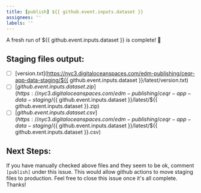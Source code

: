 ```yaml
---
title: [publish] ${{ github.event.inputs.dataset }}
assignees: ''
labels: ''
---
```


A fresh run of ${{ github.event.inputs.dataset }} is complete! 🎉

## Staging files output:
- [ ] [version.txt](https://nyc3.digitaloceanspaces.com/edm-publishing/ceqr-app-data-staging/${{ github.event.inputs.dataset }}/latest/version.txt)
- [ ] [${{ github.event.inputs.dataset }}.zip](https://nyc3.digitaloceanspaces.com/edm-publishing/ceqr-app-data-staging/${{ github.event.inputs.dataset }}/latest/${{ github.event.inputs.dataset }}.zip)
- [ ] [${{ github.event.inputs.dataset }}.csv](https://nyc3.digitaloceanspaces.com/edm-publishing/ceqr-app-data-staging/${{ github.event.inputs.dataset }}/latest/${{ github.event.inputs.dataset }}.csv)

## Next Steps: 
If you have manually checked above files and they seem to be ok, comment `[publish]` under this issue. 
This would allow github actions to move staging files to production. 
Feel free to close this issue once it's all complete. Thanks!